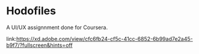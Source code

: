 # Hodofiles
A UI/UX assignnment done for Coursera.

link:https://xd.adobe.com/view/cfc6fb24-cf5c-41cc-6852-6b99ad7e2a45-b9f7/?fullscreen&hints=off
